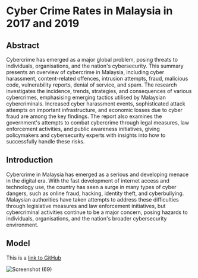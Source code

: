 # Cyber Crime Rates in Malaysia in 2017 and 2019

## Abstract
Cybercrime has emerged as a major global problem, posing threats to individuals, organisations, and the nation's cybersecurity. This summary presents an overview of cybercrime in Malaysia, including cyber harassment, content-related offences, intrusion attempts, fraud, malicious code, vulnerability reports, denial of service, and spam. The research investigates the incidence, trends, strategies, and consequences of various cybercrimes, emphasising emerging tactics utilised by Malaysian cybercriminals. Increased cyber harassment events, sophisticated attack attempts on important infrastructure, and economic losses due to cyber fraud are among the key findings. The report also examines the government's attempts to combat cybercrime through legal measures, law enforcement activities, and public awareness initiatives, giving policymakers and cybersecurity experts with insights into how to successfully handle these risks.
## Introduction
Cybercrime in Malaysia has emerged as a serious and developing menace in the digital era. With the fast development of internet access and technology use, the country has seen a surge in many types of cyber dangers, such as online fraud, hacking, identity theft, and cyberbullying. Malaysian authorities have taken attempts to address these difficulties through legislative measures and law enforcement initiatives, but cybercriminal activities continue to be a major concern, posing hazards to individuals, organisations, and the nation's broader cybersecurity environment.

## Model
This is a [link to GitHub](https://github.com/langsari/codeless-data-mining/tree/Kuddari)





![Screenshot (69)](https://github.com/nicaaaaaaa/codeless-data-science-fundamental-2023-FTU-x-UMK/assets/93868117/5eaffb00-8183-41d5-9a2e-884e8d2718e8)


